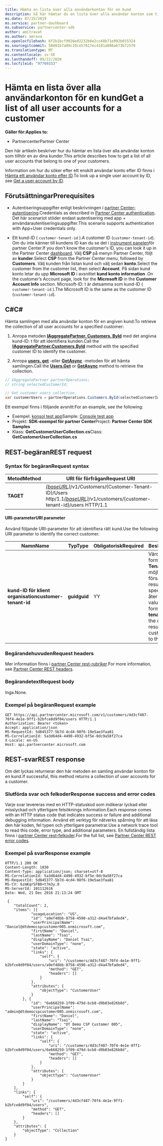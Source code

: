 ```yaml
---
title: Hämta en lista över alla användarkonton för en kund
description: Så här hämtar du en lista över alla användar konton som tillhör en av dina kunder.
ms.date: 07/25/2019
ms.service: partner-dashboard
ms.subservice: partnercenter-sdk
author: amitravat
ms.author: amrava
ms.openlocfilehash: 6f2b1bcf9926e02232b6e2cc68b71e992b015324
ms.sourcegitcommit: 58801b7a09c19ce57617ec4181a008a673b725f0
ms.translationtype: MT
ms.contentlocale: sv-SE
ms.lasthandoff: 09/22/2020
ms.locfileid: "97769333"
---
```

# <a name="get-a-list-of-all-user-accounts-for-a-customer"></a><span data-ttu-id="49238-103">Hämta en lista över alla användarkonton för en kund</span><span class="sxs-lookup"><span data-stu-id="49238-103">Get a list of all user accounts for a customer</span></span>

<span data-ttu-id="49238-104">**Gäller för:**</span><span class="sxs-lookup"><span data-stu-id="49238-104">**Applies to:**</span></span>

- <span data-ttu-id="49238-105">Partnercenter</span><span class="sxs-lookup"><span data-stu-id="49238-105">Partner Center</span></span>

<span data-ttu-id="49238-106">Den här artikeln beskriver hur du hämtar en lista över alla användar konton som tillhör en av dina kunder.</span><span class="sxs-lookup"><span data-stu-id="49238-106">This article describes how to get a list of all user accounts that belong to one of your customers.</span></span>

<span data-ttu-id="49238-107">Information om hur du söker efter ett enskilt användar konto efter ID finns i [Hämta ett användar konto efter ID](get-a-user-account-by-id.md).</span><span class="sxs-lookup"><span data-stu-id="49238-107">To look up a single user account by ID, see [Get a user account by ID](get-a-user-account-by-id.md).</span></span>

## <a name="prerequisites"></a><span data-ttu-id="49238-108">Förutsättningar</span><span class="sxs-lookup"><span data-stu-id="49238-108">Prerequisites</span></span>

- <span data-ttu-id="49238-109">Autentiseringsuppgifter enligt beskrivningen i [partner Center-autentisering](partner-center-authentication.md).</span><span class="sxs-lookup"><span data-stu-id="49238-109">Credentials as described in [Partner Center authentication](partner-center-authentication.md).</span></span> <span data-ttu-id="49238-110">Det här scenariot stöder endast autentisering med app + användarautentiseringsuppgifter.</span><span class="sxs-lookup"><span data-stu-id="49238-110">This scenario supports authentication with App+User credentials only.</span></span>

- <span data-ttu-id="49238-111">Ett kund-ID ( `customer-tenant-id` ).</span><span class="sxs-lookup"><span data-stu-id="49238-111">A customer ID (`customer-tenant-id`).</span></span> <span data-ttu-id="49238-112">Om du inte känner till kundens ID kan du se det i [instrument panelen](https://partner.microsoft.com/dashboard)för partner Center.</span><span class="sxs-lookup"><span data-stu-id="49238-112">If you don't know the customer's ID, you can look it up in the Partner Center [dashboard](https://partner.microsoft.com/dashboard).</span></span> <span data-ttu-id="49238-113">Välj **CSP** på menyn Partner Center, följt av **kunder**.</span><span class="sxs-lookup"><span data-stu-id="49238-113">Select **CSP** from the Partner Center menu, followed by **Customers**.</span></span> <span data-ttu-id="49238-114">Välj kunden från listan kund och välj sedan **konto**.</span><span class="sxs-lookup"><span data-stu-id="49238-114">Select the customer from the customer list, then select **Account**.</span></span> <span data-ttu-id="49238-115">På sidan kund konto letar du upp **Microsoft ID** i avsnittet **kund konto information** .</span><span class="sxs-lookup"><span data-stu-id="49238-115">On the customer’s Account page, look for the **Microsoft ID** in the **Customer Account Info** section.</span></span> <span data-ttu-id="49238-116">Microsoft-ID: t är detsamma som kund-ID ( `customer-tenant-id` ).</span><span class="sxs-lookup"><span data-stu-id="49238-116">The Microsoft ID is the same as the customer ID  (`customer-tenant-id`).</span></span>

## <a name="c"></a><span data-ttu-id="49238-117">C\#</span><span class="sxs-lookup"><span data-stu-id="49238-117">C\#</span></span>

<span data-ttu-id="49238-118">Hämta samlingen med alla användar konton för en angiven kund:</span><span class="sxs-lookup"><span data-stu-id="49238-118">To retrieve the collection of all user accounts for a specified customer:</span></span>

1. <span data-ttu-id="49238-119">Anropa metoden [**IAggregatePartner. Customers. ById**](/dotnet/api/microsoft.store.partnercenter.customers.icustomercollection.byid) med det angivna kund-ID: t för att identifiera kunden.</span><span class="sxs-lookup"><span data-stu-id="49238-119">Call the [**IAggregatePartner.Customers.ById**](/dotnet/api/microsoft.store.partnercenter.customers.icustomercollection.byid) method with the specified customer ID to identify the customer.</span></span>

2. <span data-ttu-id="49238-120">Anropa [**users. get**](/dotnet/api/microsoft.store.partnercenter.customerusers.icustomerusercollection.get) -eller [**GetAsync**](/dotnet/api/microsoft.store.partnercenter.customerusers.icustomerusercollection.getasync) -metoden för att hämta samlingen.</span><span class="sxs-lookup"><span data-stu-id="49238-120">Call the [**Users.Get**](/dotnet/api/microsoft.store.partnercenter.customerusers.icustomerusercollection.get) or [**GetAsync**](/dotnet/api/microsoft.store.partnercenter.customerusers.icustomerusercollection.getasync) method to retrieve the collection.</span></span>

``` csharp
// IAggregatePartner partnerOperations;
// string selectedCustomerId;

// Get customer users collection.
var customerUsers = partnerOperations.Customers.ById(selectedCustomerId).Users.Get();
```

<span data-ttu-id="49238-121">Ett exempel finns i följande avsnitt:</span><span class="sxs-lookup"><span data-stu-id="49238-121">For an example, see the following:</span></span>

- <span data-ttu-id="49238-122">Exempel: [konsol test app](console-test-app.md)</span><span class="sxs-lookup"><span data-stu-id="49238-122">Sample: [Console test app](console-test-app.md)</span></span>
- <span data-ttu-id="49238-123">Projekt: **SDK-exempel för partner Center**</span><span class="sxs-lookup"><span data-stu-id="49238-123">Project: **Partner Center SDK Samples**</span></span>
- <span data-ttu-id="49238-124">Klass: **GetCustomerUserCollection.cs**</span><span class="sxs-lookup"><span data-stu-id="49238-124">Class: **GetCustomerUserCollection.cs**</span></span>

## <a name="rest-request"></a><span data-ttu-id="49238-125">REST-begäran</span><span class="sxs-lookup"><span data-stu-id="49238-125">REST request</span></span>

### <a name="request-syntax"></a><span data-ttu-id="49238-126">Syntax för begäran</span><span class="sxs-lookup"><span data-stu-id="49238-126">Request syntax</span></span>

| <span data-ttu-id="49238-127">Metod</span><span class="sxs-lookup"><span data-stu-id="49238-127">Method</span></span>  | <span data-ttu-id="49238-128">URI för förfrågan</span><span class="sxs-lookup"><span data-stu-id="49238-128">Request URI</span></span>                                                                                  |
|---------|----------------------------------------------------------------------------------------------|
| <span data-ttu-id="49238-129">**TA**</span><span class="sxs-lookup"><span data-stu-id="49238-129">**GET**</span></span> | <span data-ttu-id="49238-130">[*{baseURL}*](partner-center-rest-urls.md)/v1/Customers/{Customer-Tenant-ID}/Users http/1.1</span><span class="sxs-lookup"><span data-stu-id="49238-130">[*{baseURL}*](partner-center-rest-urls.md)/v1/customers/{customer-tenant-id}/users HTTP/1.1</span></span> |

#### <a name="uri-parameter"></a><span data-ttu-id="49238-131">URI-parameter</span><span class="sxs-lookup"><span data-stu-id="49238-131">URI parameter</span></span>

<span data-ttu-id="49238-132">Använd följande URI-parameter för att identifiera rätt kund.</span><span class="sxs-lookup"><span data-stu-id="49238-132">Use the following URI parameter to identify the correct customer.</span></span>

| <span data-ttu-id="49238-133">Namn</span><span class="sxs-lookup"><span data-stu-id="49238-133">Name</span></span>                   | <span data-ttu-id="49238-134">Typ</span><span class="sxs-lookup"><span data-stu-id="49238-134">Type</span></span>     | <span data-ttu-id="49238-135">Obligatorisk</span><span class="sxs-lookup"><span data-stu-id="49238-135">Required</span></span> | <span data-ttu-id="49238-136">Beskrivning</span><span class="sxs-lookup"><span data-stu-id="49238-136">Description</span></span>                                                                                                                                            |
|------------------------|----------|----------|--------------------------------------------------------------------------------------------------------------------------------------------------------|
| <span data-ttu-id="49238-137">**kund-ID för klient organisation**</span><span class="sxs-lookup"><span data-stu-id="49238-137">**customer-tenant-id**</span></span> | <span data-ttu-id="49238-138">**guid**</span><span class="sxs-lookup"><span data-stu-id="49238-138">**guid**</span></span> | <span data-ttu-id="49238-139">Y</span><span class="sxs-lookup"><span data-stu-id="49238-139">Y</span></span>        | <span data-ttu-id="49238-140">Värdet är ett GUID-formaterat **kund-Tenant-ID** som gör det möjligt för åter försäljaren att filtrera resultaten för en specifik kund som tillhör åter försäljaren.</span><span class="sxs-lookup"><span data-stu-id="49238-140">The value is a GUID formatted **customer-tenant-id** that allows the reseller to filter the results for a given customer that belongs to the reseller.</span></span> |

### <a name="request-headers"></a><span data-ttu-id="49238-141">Begärandehuvuden</span><span class="sxs-lookup"><span data-stu-id="49238-141">Request headers</span></span>

<span data-ttu-id="49238-142">Mer information finns i [partner Center rest-rubriker](headers.md).</span><span class="sxs-lookup"><span data-stu-id="49238-142">For more information, see [Partner Center REST headers](headers.md).</span></span>

### <a name="request-body"></a><span data-ttu-id="49238-143">Begärandetext</span><span class="sxs-lookup"><span data-stu-id="49238-143">Request body</span></span>

<span data-ttu-id="49238-144">Inga.</span><span class="sxs-lookup"><span data-stu-id="49238-144">None.</span></span>

### <a name="request-example"></a><span data-ttu-id="49238-145">Exempel på begäran</span><span class="sxs-lookup"><span data-stu-id="49238-145">Request example</span></span>

```http
GET https://api.partnercenter.microsoft.com/v1/customers/4d3cf487-70f4-4e1e-9ff1-b2bfce8d9f04/users HTTP/1.1
Authorization: Bearer <token>
Accept: application/json
MS-RequestId: 5d845377-5b7d-4cd4-98f6-19e5ae3faa81
MS-CorrelationId: 5a3d64d4-4490-4932-bf5e-0dc9a58f27ca
X-Locale: en-US
Host: api.partnercenter.microsoft.com
```

## <a name="rest-response"></a><span data-ttu-id="49238-146">REST-svar</span><span class="sxs-lookup"><span data-stu-id="49238-146">REST response</span></span>

<span data-ttu-id="49238-147">Om det lyckas returnerar den här metoden en samling användar konton för en kund.</span><span class="sxs-lookup"><span data-stu-id="49238-147">If successful, this method returns a collection of user accounts for a customer.</span></span>

### <a name="response-success-and-error-codes"></a><span data-ttu-id="49238-148">Slutförda svar och felkoder</span><span class="sxs-lookup"><span data-stu-id="49238-148">Response success and error codes</span></span>

<span data-ttu-id="49238-149">Varje svar levereras med en HTTP-statuskod som indikerar lyckad eller misslyckad och ytterligare felsöknings information.</span><span class="sxs-lookup"><span data-stu-id="49238-149">Each response comes with an HTTP status code that indicates success or failure and additional debugging information.</span></span> <span data-ttu-id="49238-150">Använd ett verktyg för nätverks spårning för att läsa den här koden, fel typen och ytterligare parametrar.</span><span class="sxs-lookup"><span data-stu-id="49238-150">Use a network trace tool to read this code, error type, and additional parameters.</span></span> <span data-ttu-id="49238-151">En fullständig lista finns i [partner Center rest-felkoder](error-codes.md).</span><span class="sxs-lookup"><span data-stu-id="49238-151">For the full list, see [Partner Center REST error codes](error-codes.md).</span></span>

### <a name="response-example"></a><span data-ttu-id="49238-152">Exempel på svar</span><span class="sxs-lookup"><span data-stu-id="49238-152">Response example</span></span>

```http
HTTP/1.1 200 OK
Content-Length: 1030
Content-Type: application/json; charset=utf-8
MS-CorrelationId: 5a3d64d4-4490-4932-bf5e-0dc9a58f27ca
MS-RequestId: 5d845377-5b7d-4cd4-98f6-19e5ae3faa81
MS-CV: 6zmKqrSFB0+t7m3y.0
MS-ServerId: 101112616
Date: Wed, 21 Dec 2016 21:13:24 GMT

 {
    "totalCount": 2,
    "items": [{
            "usageLocation": "US",
            "id": "a9ef48bb-8758-4590-a312-d4a47bfaded4",
            "userPrincipalName": "Daniel@dtdemocspcustomer005.onmicrosoft.com",
            "firstName": "Daniel",
            "lastName": "Tsai",
            "displayName": "Daniel Tsai",
            "userDomainType": "none",
            "state": "active",
            "links": {
                "self": {
                    "uri": "/customers/4d3cf487-70f4-4e1e-9ff1-b2bfce8d9f04/users/a9ef48bb-8758-4590-a312-d4a47bfaded4",
                    "method": "GET",
                    "headers": []
                }
            },
            "attributes": {
                "objectType": "CustomerUser"
            }
        }, {
            "id": "6e668259-1f09-479d-bcb8-d9b03e826b8d",
            "userPrincipalName": "admin@dtdemocspcustomer005.onmicrosoft.com",
            "firstName": "Daniel",
            "lastName": "Tsai",
            "displayName": "DT Demo CSP Customer 005",
            "userDomainType": "none",
            "state": "active",
            "links": {
                "self": {
                    "uri": "/customers/4d3cf487-70f4-4e1e-9ff1-b2bfce8d9f04/users/6e668259-1f09-479d-bcb8-d9b03e826b8d",
                    "method": "GET",
                    "headers": []
                }
            },
            "attributes": {
                "objectType": "CustomerUser"
            }
        }
    ],
    "links": {
        "self": {
            "uri": "/customers/4d3cf487-70f4-4e1e-9ff1-b2bfce8d9f04/users",
            "method": "GET",
            "headers": []
        }
    },
    "attributes": {
        "objectType": "Collection"
    }
}
```

